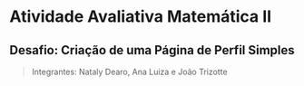 # Atividade Avaliativa Matemática II
## Desafio: Criação de uma Página de Perfil Simples

> Integrantes: Nataly Dearo, Ana Luiza e João Trizotte
